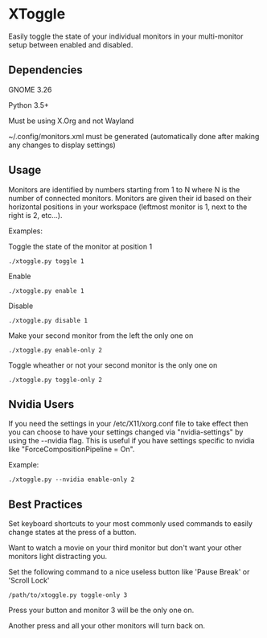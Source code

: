 # XToggle
Easily toggle the state of your individual monitors in your multi-monitor setup between enabled and disabled.
## Dependencies
GNOME 3.26

Python 3.5+

Must be using X.Org and not Wayland

~/.config/monitors.xml must be generated (automatically done after making any changes to display settings)
## Usage
Monitors are identified by numbers starting from 1 to N where N is the number of connected monitors. Monitors are given their id based on their horizontal positions in your workspace (leftmost monitor is 1, next to the right is 2, etc...).

Examples:

Toggle the state of the monitor at position 1
```
./xtoggle.py toggle 1
```
Enable
```
./xtoggle.py enable 1
```
Disable
```
./xtoggle.py disable 1
```
Make your second monitor from the left the only one on
```
./xtoggle.py enable-only 2
```
Toggle wheather or not your second monitor is the only one on
```
./xtoggle.py toggle-only 2
```

## Nvidia Users
If you need the settings in your /etc/X11/xorg.conf file to take effect then you can choose to have your settings changed via "nvidia-settings" by using the --nvidia flag. This is useful if you have settings specific to nvidia like "ForceCompositionPipeline = On".

Example:

```
./xtoggle.py --nvidia enable-only 2
```

## Best Practices
Set keyboard shortcuts to your most commonly used commands to easily change states at the press of a button.

Want to watch a movie on your third monitor but don't want your other monitors light distracting you.

Set the following command to a nice useless button like 'Pause Break' or 'Scroll Lock'
```
/path/to/xtoggle.py toggle-only 3
```
Press your button and monitor 3 will be the only one on.

Another press and all your other monitors will turn back on.
